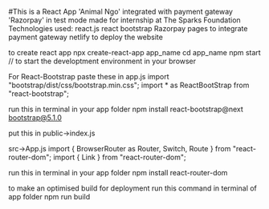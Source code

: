 #This is a React App 'Animal Ngo' integrated with payment gateway 'Razorpay' in test mode made for internship at The Sparks Foundation
Technologies used:
react.js
react bootstrap
Razorpay pages to integrate payment gateway
netlify to deploy the website

to create react app
npx create-react-app app_name
cd app_name
npm start // to start the developtment environment in your browser



For React-Bootstrap
paste these in app.js
import "bootstrap/dist/css/bootstrap.min.css";
import * as ReactBootStrap from "react-bootstrap";

run this in terminal in your app folder 
npm install react-bootstrap@next bootstrap@5.1.0

put this in public->index.js
<link
  rel="stylesheet"
  href="https://cdn.jsdelivr.net/npm/bootstrap@5.1.0/dist/css/bootstrap.min.css"
  integrity="sha384-KyZXEAg3QhqLMpG8r+8fhAXLRk2vvoC2f3B09zVXn8CA5QIVfZOJ3BCsw2P0p/We"
  crossorigin="anonymous"
/>

src->App.js
import { BrowserRouter as Router, Switch, Route } from "react-router-dom";
import { Link } from "react-router-dom";

run this in terminal in your app folder
npm install react-router-dom

to make an optimised build for deployment run this command in terminal of app folder
npm run build 



